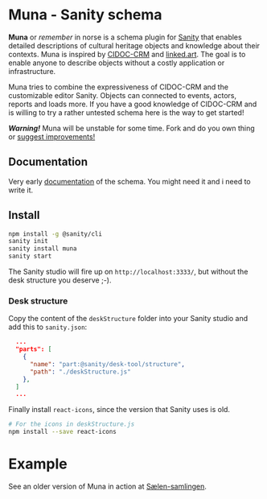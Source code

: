 # Muna - Sanity schema

**Muna** or *remember* in norse is a schema plugin for [Sanity](https://sanity.io) that enables detailed descriptions of cultural heritage objects and knowledge about their contexts. Muna is inspired by [CIDOC-CRM](http://www.cidoc-crm.org/) and [linked.art](https://linked.art). The goal is to enable anyone to describe objects without a costly application or infrastructure.

Muna tries to combine the expressiveness of CIDOC-CRM and the customizable editor Sanity. Objects can connected to events, actors, reports and loads more. If you have a good knowledge of CIDOC-CRM and is willing to try a rather untested schema here is the way to get started!

***Warning!*** Muna will be unstable for some time. Fork and do you own thing or [suggest improvements!](https://github.com/tarjelavik/sanity-plugin-muna/issues) 

## Documentation

Very early [documentation](https://docs.muna.xyz/) of the schema. You might need it and i need to write it.

## Install

```bash
npm install -g @sanity/cli
sanity init
sanity install muna
sanity start
```

The Sanity studio will fire up on `http://localhost:3333/`, but without the desk structure you deserve ;-).

### Desk structure

Copy the content of the `deskStructure` folder into your Sanity studio and add this to `sanity.json`:

```json
  ...
  "parts": [
    {
      "name": "part:@sanity/desk-tool/structure",
      "path": "./deskStructure.js"
    },
  ]
  ...
```

Finally install `react-icons`, since the version that Sanity uses is old.

```bash
# For the icons in deskStructure.js
npm install --save react-icons
```

# Example

See an older version of Muna in action at [Sælen-samlingen](https://saelen.family). 

